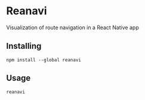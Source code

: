 # Reanavi

Visualization of route navigation in a React Native app

## Installing

```
npm install --global reanavi
```

## Usage

```
reanavi
```
